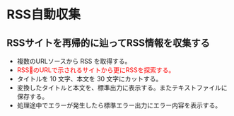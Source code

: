 # RSS自動収集
## RSSサイトを再帰的に辿ってRSS情報を収集する
- 複数のURLソースから RSS を取得する。
- <font color="red">RSSのURLで示されるサイトから更にRSSを探索する。</font>
- タイトルを 10 文字、本文を 30 文字にカットする。
- 変換したタイトルと本文を、標準出力に表示する。またテキストファイルに保存する。
- 処理途中でエラーが発生したら標準エラー出力にエラー内容を表示する。
